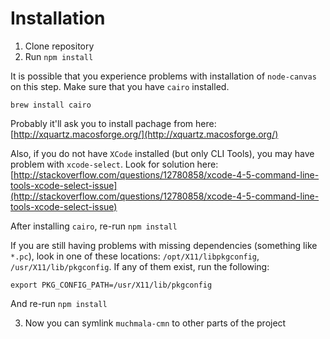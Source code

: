 Installation
============

1. Clone repository
2. Run `npm install`

  It is possible that you experience problems with installation of `node-canvas` on this step. Make sure that you have `cairo` installed.

    brew install cairo

  Probably it'll ask you to install pachage from here: [http://xquartz.macosforge.org/](http://xquartz.macosforge.org/)

  Also, if you do not have `XCode` installed (but only CLI Tools), you may have problem with `xcode-select`. Look for solution here: [http://stackoverflow.com/questions/12780858/xcode-4-5-command-line-tools-xcode-select-issue](http://stackoverflow.com/questions/12780858/xcode-4-5-command-line-tools-xcode-select-issue)

  After installing `cairo`, re-run `npm install`

  If you are still having problems with missing dependencies (something like `*.pc`), look in one of these locations: `/opt/X11/libpkgconfig`, `/usr/X11/lib/pkgconfig`. If any of them exist, run the following:

    export PKG_CONFIG_PATH=/usr/X11/lib/pkgconfig

  And re-run `npm install`

3. Now you can symlink `muchmala-cmn` to other parts of the project


